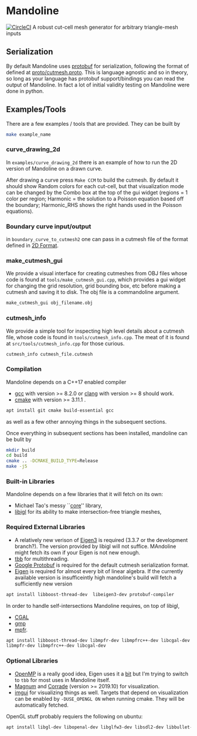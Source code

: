 # Mandoline
[![CircleCI](https://circleci.com/gh/mtao/mandoline/tree/master.svg?style=svg)](https://circleci.com/gh/mtao/mandoline/tree/master)
A robust cut-cell mesh generator for arbitrary triangle-mesh inputs


## Serialization
By default Mandoline uses [protobuf](https://developers.google.com/protocol-buffers/) for serialization, following the format of defined at [proto/cutmesh.proto](https://github.com/mtao/mandoline/blob/master/proto/cutmesh.proto). This is language agnostic and so in theory, so long as your language has protobuf support/bindings you can read the output of Mandoline. In fact a lot of initial validity testing on Mandoline were done in python.

## Examples/Tools
There are a few examples / tools that are provided.
They can be built by 
```bash
make example_name
```

### curve_drawing_2d
In ```examples/curve_drawing_2d``` there is an example of how to run the 2D version of Mandoline on a drawn curve.

After drawing a curve press `Make CCM` to build the cutmesh. By default it should show Random colors for each cut-cell, but that visualization mode can be changed by the Combo box at the top of the gui widget (regions = 1 color per region; Harmonic = the solution to a Poisson equation based off the boundary; Harmonic_RHS shows the right hands used in the Poisson equations).

### Boundary curve input/output
in `boundary_curve_to_cutmesh2` one can pass in a cutmesh file of the format defined in [2D Format](https://github.com/mtao/mandoline/wiki/2D-Format).


### make_cutmesh_gui
We provide a visual interface for creating cutmeshes from OBJ files whose code is found at  ```tools/make_cutmesh_gui.cpp```, which provides a gui widget for changing the grid resolution, grid bounding box, etc before making a cutmesh and saving it to disk. The obj file is a commandoline argument.
```bash
make_cutmesh_gui obj_filename.obj
```
### cutmesh_info
We provide a simple tool for inspecting high level details about a cutmesh file, whose code is found in ```tools/cutmesh_info.cpp```. The meat of it is found at ```src/tools/cutmesh_info.cpp``` for those curious.
```bash
cutmesh_info cutmesh_file.cutmesh
```


### Compilation
Mandoline depends on a C++17 enabled compiler
- [gcc](https://gcc.gnu.org) with version >= 8.2.0 or [clang](https://clang.llvm.org) with version >= 8 should work.
- [cmake](https://cmake.org) with version >= 3.11.1 .
```bash
apt install git cmake build-essential gcc
```

as well as a few other annoying things in the subsequent sections.

Once everything in subsequent sections has been installed, mandoline can be bulit by

```bash
mkdir build
cd build
cmake .. -DCMAKE_BUILD_TYPE=Release
make -j5
```

### Built-in Libraries
Mandoline depends on a few libraries that it will fetch on its own:
- Michael Tao's messy ``[core](https://github.com/mtao/core)'' library,
- [libigl](https://github.com/libigl/libigl) for its ability to make intersection-free triangle meshes,


### Required External Libraries
- A relatively new verison of [Eigen3](https://eigen.tuxfamily.org) is required (3.3.7 or the development branch?). The version provided by libigl will not suffice. MAndoline might fetch its own if your Eigen is not new enough.
- [tbb](https://software.intel.com/en-us/tbb) for multithreading.
- [Google Protobuf](https://developers.google.com/protocol-buffers/) is required for the default cutmesh serialization format.
- [Eigen](https://eigen.tuxfamily.org) is required for almost every bit of linear algebra. If the currently available version is insufficeintly high mandoline's build will fetch a sufficiently new version

```bash
apt install libboost-thread-dev  libeigen3-dev protobuf-compiler 
```



In order to handle self-intersections Mandoline requires, on top of libigl,
- [CGAL](https://www.cgal.org)
- [gmp](https://gmplib.org)
- [mpfr](https://www.mpfr.org).

```bash
apt install libboost-thread-dev libmpfr-dev libmpfrc++-dev libcgal-dev 
libmpfr-dev libmpfrc++-dev libcgal-dev
```

### Optional Libraries
- [OpenMP](https://www.openmp.org) is a really good idea, Eigen uses it a [bit](https://eigen.tuxfamily.org/dox/TopicMultiThreading.html) but I'm trying to switch to `tbb` for most uses in Mandoline itself.
- [Magnum](https://github.com/mosra/magnum) and [Corrade](https://github.com/mosra/corrade) (version >= 2019.10) for visualization.
- [imgui](https://github.com/ocornut/imgui) for visualizing things as well.
Targets that depend on visualization can be enabled by ```-DUSE_OPENGL ON``` when running cmake. They will be automatically fetched.

OpenGL stuff probably requiers the following on ubuntu:
```bash
apt install libgl-dev libopenal-dev libglfw3-dev libsdl2-dev libbullet-dev libglm-dev
```


